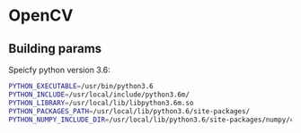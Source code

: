 # OpenCV

## Building params

Speicfy python version 3.6:

```sh
PYTHON_EXECUTABLE=/usr/bin/python3.6
PYTHON_INCLUDE=/usr/local/include/python3.6m/
PYTHON_LIBRARY=/usr/local/lib/libpython3.6m.so
PYTHON_PACKAGES_PATH=/usr/local/lib/python3.6/site-packages/
PYTHON_NUMPY_INCLUDE_DIR=/usr/local/lib/python3.6/site-packages/numpy/core/include
```
